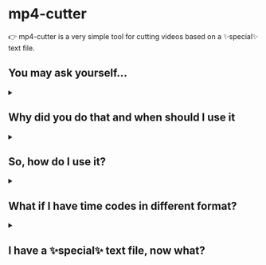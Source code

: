 # mp4-cutter

👉 mp4-cutter is a very simple tool for cutting videos based on a ✨special✨ text file.

<h2>You may ask yourself...</h2>
<details>
  <summary><h2>Why did you do that and when should I use it</h2></summary>
  <strong>I made it, because I prefer to make long videos and add timecodes later</strong>. If you are working on a long video, you can automatically cut all the fragments into separate, small videos, then <strong>you may want to make shorts out of long video fragments</strong>, this small tool is for you! This tool will help you divide your long video into a smaller parts.
</details>
<details>
  <summary><h2>So, how do I use it?</h2></summary>
  First of all, <strong>you have to have <img src="https://img.icons8.com/?size=100&id=32418&format=png&color=000000" width="24" alt="ffmpeg icon"/><u>ffmpeg</u> and <img src="https://cdn.jsdelivr.net/gh/devicons/devicon@latest/icons/python/python-original.svg" width="24" alt="python icon"/><u>python</u> installed and configured on your device.</strong>. Then, you need a special text file with timecodes of your video, it will tell the program how to cut your videos. Example content of <code>segments.txt</code>: <code>00:00 02:20 04:24 06:25 08:00</code>. 
  Here are some key notices for your file to work:
  <ul>
    <li>Segments have to be in format <code>MM:SS</code> or <code>HH:MM:SS</code> and separated with <b>spaces</b>.</li>
    <li>All segments need to me in ascending order, so you can't write something like: 00:20 04:20 3:20, cause video can't end before it starts.</li>
    <li>Please write zero before minutes and seconds. I don't know if it make difference to be honest, but better be safe than sorry 😇</li>
  </ul>
  🧐 You don't need to figure out the end of the video, I took care of it, so if video has 5 minutes and your last segment is at 4 minutes mark - it will cut from 04:00 to 05:00.
</details>
<details>
  <summary><h2>What if I have time codes in different format?</h2></summary>
  Let's say you prepared timecodes for 6 min video on youtube: <br>
  <pre>
00:00 intro
02:20 what is recursion
04:40 why should I use it
05:50 ending</pre>
  You can do the following steps to convert it:
  <ol>
    <li>Create and open blank .txt file</li>
    <li>Paste in your raw timecdoes</li>
    <li>Open <code>format.py</code> from my repo in the same folder as .txt file</li>
    <li>Files will show. Choose your file with timestamps using keyboard numbers.</li>
    <li>Done! It should give you a file in format: "{ORIGINAL_FILE_NAME}-timecodesf.txt"</li>
  </ol>
</details>
<details>
  <summary><h2>I have a ✨special✨ text file, now what?</h2></summary>
  Now it it the easiest part. You just open segment.py and you find your files on the list! FFMPEG should open after choosing your ✨special✨ file with timecodes.
</details>
